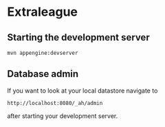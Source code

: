 # Extraleague

## Starting the development server

```
mvn appengine:devserver
```

## Database admin
If you want to look at your local datastore navigate to
```
http://localhost:8080/_ah/admin
```
after starting your development server.
